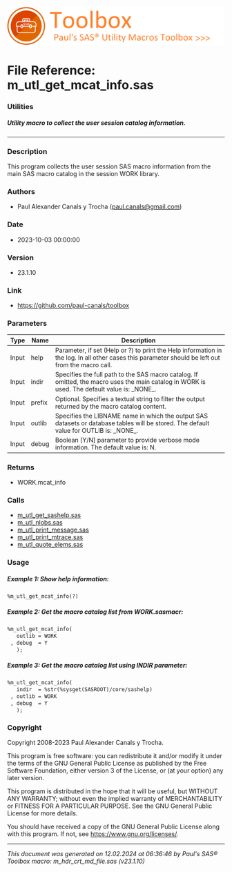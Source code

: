 ![../../misc/images/doc_banner.png](../../misc/images/doc_banner.png)
# 
# File Reference: m_utl_get_mcat_info.sas

### Utilities

##### Utility macro to collect the user session catalog information.

***

### Description
This program collects the user session SAS macro information from the main SAS macro catalog in the session WORK library.

### Authors
* Paul Alexander Canals y Trocha (paul.canals@gmail.com)

### Date
* 2023-10-03 00:00:00

### Version
* 23.1.10

### Link
* https://github.com/paul-canals/toolbox

### Parameters
| Type | Name | Description |
| ---- | ---- | ----------- |
| Input | help | Parameter, if set (Help or ?) to print the Help information in the log. In all other cases this parameter should be left out from the macro call. |
| Input | indir | Specifies the full path to the SAS macro catalog. If omitted, the macro uses the main catalog in WORK is used. The default value is: \_NONE\_. |
| Input | prefix | Optional. Specifies a textual string to filter the output returned by the macro catalog content. |
| Input | outlib | Specifies the LIBNAME name in which the output SAS datasets or database tables will be stored. The default value for OUTLIB is: \_NONE\_. |
| Input | debug | Boolean [Y/N] parameter to provide verbose mode information. The default value is: N. |

### Returns
* WORK.mcat_info

### Calls
* [m_utl_get_sashelp.sas](m_utl_get_sashelp.md)
* [m_utl_nlobs.sas](m_utl_nlobs.md)
* [m_utl_print_message.sas](m_utl_print_message.md)
* [m_utl_print_mtrace.sas](m_utl_print_mtrace.md)
* [m_utl_quote_elems.sas](m_utl_quote_elems.md)

### Usage

##### Example 1: Show help information:
```sas
%m_utl_get_mcat_info(?)
```

##### Example 2: Get the macro catalog list from WORK.sasmacr:
```sas
%m_utl_get_mcat_info(
   outlib = WORK
 , debug  = Y
   );
```

##### Example 3: Get the macro catalog list using INDIR parameter:
```sas
%m_utl_get_mcat_info(
   indir  = %str(%sysget(SASROOT)/core/sashelp)
 , outlib = WORK
 , debug  = Y
   );
```

### Copyright
Copyright 2008-2023 Paul Alexander Canals y Trocha. 
 
This program is free software: you can redistribute it and/or modify 
it under the terms of the GNU General Public License as published by 
the Free Software Foundation, either version 3 of the License, or 
(at your option) any later version. 
 
This program is distributed in the hope that it will be useful, 
but WITHOUT ANY WARRANTY; without even the implied warranty of 
MERCHANTABILITY or FITNESS FOR A PARTICULAR PURPOSE. See the 
GNU General Public License for more details. 
 
You should have received a copy of the GNU General Public License 
along with this program. If not, see <https://www.gnu.org/licenses/>. 


***
*This document was generated on 12.02.2024 at 06:36:46  by Paul's SAS&reg; Toolbox macro: m_hdr_crt_md_file.sas (v23.1.10)*
